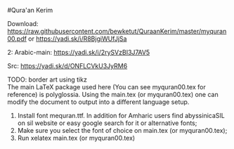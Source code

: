 #Qura'an Kerim

Download: https://raw.githubusercontent.com/bewketut/QuraanKerim/master/myquran00.pdf or https://yadi.sk/i/R8BjgiWUfJjSa

2: Arabic-main: https://yadi.sk/i/2rySVzBI3J7AV5

Src: https://yadi.sk/d/ONFLCVkU3JyRM6
 
TODO: border art using tikz<br/>
The main LaTeX package used here (You can see myquran00.tex for reference) is polyglossia.
Using the main.tex (or myquran00.tex) one can modify the document to output into a different language setup.  
1. Install font mequran.ttf. In addition for Amharic users find abyssinicaSIL on sil website or easy google search for it or alternative fonts; <br/> 
2. Make sure you select the font of choice on main.tex (or myquran00.tex);<br/>
3. Run <it>xelatex main.tex </it> (or myquran00.tex) 

